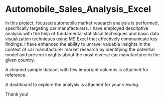 # Automobile_Sales_Analysis_Excel

In this project, focused automobile market research analysis is performed, specifically targeting car manufacturers. I have employed descriptive analysis with the help of fundamental statistical techniques and basic data visualization techniques using MS Excel that effectively communicate key findings. I have enhanced the ability to unravel valuable insights in the context of car manufacturer market research by identifying the potential model and present insights about the most diverse car manufacturer in the given country.

A cleaned sample dataset with few important columns is attached for reference.

A dashboard to explore the analysis is attached for your viewing.

Thank you!
